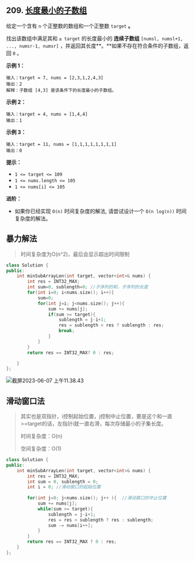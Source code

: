## 209. [长度最小的子数组](https://leetcode.cn/problems/minimum-size-subarray-sum/)

给定一个含有 `n` 个正整数的数组和一个正整数 `target` **。**

找出该数组中满足其和 `≥ target` 的长度最小的 **连续子数组** `[numsl, numsl+1, ..., numsr-1, numsr]` ，并返回其长度**。**如果不存在符合条件的子数组，返回 `0` 。

 

**示例 1：**

```
输入：target = 7, nums = [2,3,1,2,4,3]
输出：2
解释：子数组 [4,3] 是该条件下的长度最小的子数组。
```

**示例 2：**

```
输入：target = 4, nums = [1,4,4]
输出：1
```

**示例 3：**

```
输入：target = 11, nums = [1,1,1,1,1,1,1,1]
输出：0
```

 

**提示：**

- `1 <= target <= 109`
- `1 <= nums.length <= 105`
- `1 <= nums[i] <= 105`

 

**进阶：**

- 如果你已经实现 `O(n)` 时间复杂度的解法, 请尝试设计一个 `O(n log(n))` 时间复杂度的解法。



## 暴力解法

>时间复杂度为O(n^2)，最后会显示超出时间限制

```c++
class Solution {
public:
    int minSubArrayLen(int target, vector<int>& nums) {
        int res = INT32_MAX;
        int sum=0, sublength=0; //子序列的和，子序列的长度
        for(int i=0; i<nums.size(); i++){
            sum=0;
            for(int j=i; j<nums.size(); j++){
                sum += nums[j];
                if(sum >= target){
                    sublength = j-i+1;
                    res = sublength < res ? sublength : res;
                    break;
                }
            }
        }
        return res == INT32_MAX? 0 : res;

    }
};
```



![截屏2023-06-07 上午11.38.43](https://cdn.jsdelivr.net/gh/WaNg-2-29/image/202306071138795.png)





## 滑动窗口法

> 其实也是双指针，i控制起始位置，j控制中止位置，要是这个和一直>=target的话，左指针i就一直右滑，每次存储最小的子集长度。
>
> 时间复杂度：O(n)
>
> 空间复杂度：O(1)

```c++
class Solution {
public:
    int minSubArrayLen(int target, vector<int>& nums) {
        int res = INT32_MAX;
        int sum = 0, sublength = 0;
        int i = 0; //滑动窗口的起始位置
        
        for(int j=0; j<nums.size(); j++ ){  //滑动窗口的中止位置
            sum += nums[j];
            while(sum >= target){
                sublength = j-i+1;
                res = res < sublength ? res : sublength;
                sum -= nums[i++];
            }
        } 
        return res == INT32_MAX ? 0 : res;
    }
};
```













